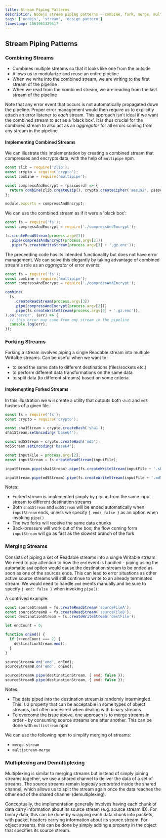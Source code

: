 ```yaml
---
title: Stream Piping Patterns
description: Nodejs stream piping patterns - combine, fork, merge, multiplexing and demultiplexing streams
tags: ['nodejs', 'stream', 'design pattern']
timestamp: 1561961329617
---
```


## Stream Piping Patterns

### Combining Streams

- Combines multiple streams so that it looks like one from the outside
- Allows us to modularize and reuse an entire pipeline
- When we write into the combined stream, we are writing to the first stream of the pipeline
- When we read from the combined stream, we are reading from the last stream of the pipeline

Note that any error event that occurs is not automatically propagated down the pipeline. Proper error management would then require us to explicitly attach an error listener to _each_ stream. This approach isn't ideal if we want the combined stream to act as a 'black box'. It is thus crucial for the combined stream to also act as an _aggregator_ for all errors coming from any stream in the pipeline.

#### Implementing Combined Streams

We can illustrate this implementation by creating a combined stream that compresses and encrypts data, with the help of `multipipe` npm.

```js
const zlib = require('zlib');
const crypto = require('crypto');
const combine = require('multipipe');

const compressAndEncrypt = (password) => {
  return combine(zlib.createGzip(), crypto.createCipher('aes192', password));
};

module.exports = compressAndEncrypt;
```

We can use the combined stream as if it were a 'black box':

```js
const fs = require('fs');
const compressAndEncrypt = require('./compressAndEncrypt');

fs.createReadStream(process.argv[3])
  .pipe(compressAndEncrypt(process.argv[2]))
  .pipe(fs.createWriteStream(process.argv[3] + '.gz.enc'));
```

The preceeding code has its intended functionality but does not have error management. We can solve this elegantly by taking advantage of combined stream's role as an _aggregator_ of error events:

```js
const fs = require('fs');
const combine = require('multipipe');
const compressAndEncrypt = require('./compressAndEncrypt');

combine(
  fs
    .createReadStream(process.argv[3])
    .pipe(compressAndEncrypt(process.argv[2]))
    .pipe(fs.createWriteStream(process.argv[3] + '.gz.enc')),
).on('error', (err) => {
  // this error may come from any stream in the pipeline
  console.log(err);
});
```

### Forking Streams

Forking a stream involves piping a single Readable stream into multiple Writalbe streams. Can be useful when we want to:

- to send the same data to different destinations (files/sockets etc.)
- to perform different data transformations on the same data
- to split data (to different streams) based on some criteria

#### Implementing Forked Streams

In this illustration we will create a utility that outputs both `sha1` and `md5` hashes of a given file.

```js
const fs = require('fs');
const crypto = require('crypto');

const sha1Stream = crypto.createHash('sha1');
sha1Stream.setEncoding('base64');

const md5Stream = crypto.createHash('md5');
md5Stream.setEncoding('base64');

const inputFile = process.argv[2];
const inputStream = fs.createReadStream(inputFile);

inputStream.pipe(sha1Stream).pipe(fs.createWriteStream(inputFile + '.sha1'));

inputStream.pipe(md5Stream).pipe(fs.createWriteStream(inputFile + '.md5'));
```

Notes:

- Forked stream is implemented simply by piping from the same input stream to different destination streams
- Both `sha1Stream` and `md5Stream` will be ended automatically when `inputStream` ends, unless we specify `{ end: false }` as an option when invoking `pipe()`
- The two forks will receive the same data chunks
- Back-pressure will work out of the box; the flow coming form `inputStream` will go as fast as the _slowest_ branch of the fork

### Merging Streams

Consists of piping a set of Readable streams into a single Writable stream. We need to pay attention to how the `end` event is handled - piping using the automatic `end` option would cause the destination stream to be ended as soon as one of the sources ends. This can lead to error situations as other active source streams will still continue to write to an already terminated stream. We would need to handle `end` events manually and be sure to specify `{ end: false }` when invoking `pipe()`:

A contrived example:

```js
const sourceStreamA = fs.createReadStream('sourceFileA');
const sourceStreamB = fs.createReadStream('sourceFileB');
const destinationStream = fs.createWriteStream('destFile');

let endCount = 0;

function onEnd() {
  if (++endCount === 2) {
    destinationStream.end();
  }
}

sourceStreamA.on('end', onEnd);
sourceStreamB.on('end', onEnd);

sourceStreamA.pipe(destinationStream, { end: false });
sourceStreamB.pipe(destinationStream, { end: false });
```

Notes:

- The data piped into the destination stream is randomly intermingled. This is a property that can be acceptable in some types of object streams, but often undesired when dealing with binary streams.
- To overcome the issue above, one approach is to merge streams in order - by consuming source streams one after another. This can be done with `multistream` npm

We can use the following npm to simplify merging of streams:

- `merge-stream`
- `multistream-merge`

### Multiplexing and Demultiplexing

Multiplexing is similar to merging streams but instead of simply joining streams together, we use a shared channel to deliver the data of a set of streams. The source streams remain _logically separated_ inside the shared channel, which allows us to split the stream again once the data reaches the other end of the shared channel (demultiplexing).

Conceptually, the implementation generally involves having each chunk of data carry information about its source stream (e.g. source stream ID).
For binary data, this can be done by wrapping each data chunk into packets, with packet headers carrying information about its source stream. For object streams, this can be done by simply adding a property in the object that specifies its source stream.
